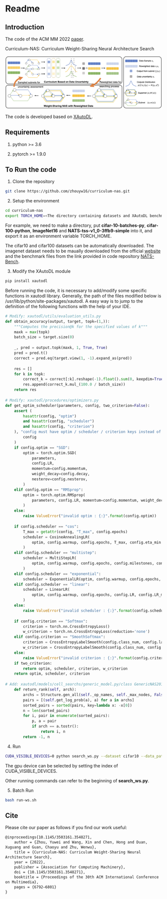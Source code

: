 # Readme


## Introduction

The code of the ACM MM 2022 [paper](https://dl.acm.org/doi/pdf/10.1145/3503161.3548271).

Curriculum-NAS: Curriculum Weight-Sharing Neural Architecture Search

<img src="docs/framework.png">

The code is developed based on [XAutoDL](https://github.com/D-X-Y/AutoDL-Projects).


## Requirements

1. python >= 3.6

2. pytorch >= 1.9.0


## To Run the code

1. Clone the repository

```bash
git clone https://github.com/zhouyw16/curriculum-nas.git
```

2. Setup the environment

```bash
cd curriculum-nas
export TORCH_HOME=<The directory containing datasets and XAutoDL benchmarks>
```
For example, we need to make a directory, put **cifar-10-batches-py**, **cifar-100-python**, **ImageNet16** and **NATS-tss-v1_0-3ffb9-simple** into it, and export it as an environment variable TORCH_HOME.

The cifar10 and cifar100 datasets can be automatically downloaded. The imagenet dataset needs to be maually downloaded from the official [website](https://image-net.org/download-images) and the benchmark files from the link provided in code repository [NATS-Bench](https://github.com/D-X-Y/NATS-Bench).

3. Modify the XAutoDL module
```bash
pip install xautodl
```

Before running the code, it is necessary to add/modify some specific functions in xautodl library. Generally, the path of the files modified below is /usr/lib/python/site-packages/xautodl. A easy way is to jump to the definition of the following functions with the help of your IDE.

```python
# Modify: xautodl/utils/evaluation_utils.py
def obtain_accuracy(output, target, topk=(1,)):
    """Computes the precision@k for the specified values of k"""
    maxk = max(topk)
    batch_size = target.size(0)

    _, pred = output.topk(maxk, 1, True, True)
    pred = pred.t()
    correct = pred.eq(target.view(1, -1).expand_as(pred))

    res = []
    for k in topk:
        correct_k = correct[:k].reshape(-1).float().sum(0, keepdim=True)
        res.append(correct_k.mul_(100.0 / batch_size))
    return res

# Modify: xautodl/procedures/optimizers.py
def get_optim_scheduler(parameters, config, two_criterion=False):
    assert (
        hasattr(config, "optim")
        and hasattr(config, "scheduler")
        and hasattr(config, "criterion")
    ), "config must have optim / scheduler / criterion keys instead of {:}".format(
        config
    )
    if config.optim == "SGD":
        optim = torch.optim.SGD(
            parameters,
            config.LR,
            momentum=config.momentum,
            weight_decay=config.decay,
            nesterov=config.nesterov,
        )
    elif config.optim == "RMSprop":
        optim = torch.optim.RMSprop(
            parameters, config.LR, momentum=config.momentum, weight_decay=config.decay
        )
    else:
        raise ValueError("invalid optim : {:}".format(config.optim))

    if config.scheduler == "cos":
        T_max = getattr(config, "T_max", config.epochs)
        scheduler = CosineAnnealingLR(
            optim, config.warmup, config.epochs, T_max, config.eta_min
        )
    elif config.scheduler == "multistep":
        scheduler = MultiStepLR(
            optim, config.warmup, config.epochs, config.milestones, config.gammas
        )
    elif config.scheduler == "exponential":
        scheduler = ExponentialLR(optim, config.warmup, config.epochs, config.gamma)
    elif config.scheduler == "linear":
        scheduler = LinearLR(
            optim, config.warmup, config.epochs, config.LR, config.LR_min
        )
    else:
        raise ValueError("invalid scheduler : {:}".format(config.scheduler))

    if config.criterion == "Softmax":
        criterion = torch.nn.CrossEntropyLoss()
        w_criterion = torch.nn.CrossEntropyLoss(reduction='none')
    elif config.criterion == "SmoothSoftmax":
        criterion = CrossEntropyLabelSmooth(config.class_num, config.label_smooth)
        w_criterion = CrossEntropyLabelSmooth(config.class_num, config.label_smooth, reduction='none')
    else:
        raise ValueError("invalid criterion : {:}".format(config.criterion))
    if two_criterion:
        return optim, scheduler, criterion, w_criterion
    return optim, scheduler, criterion

# Add: xautodl/models/cell_searchs/generic_model.py/class GenericNAS201Model
    def return_rank(self, arch):
        archs = Structure.gen_all(self._op_names, self._max_nodes, False)
        pairs = [(self.get_log_prob(a), a) for a in archs]
        sorted_pairs = sorted(pairs, key=lambda x: -x[0])
        n = len(sorted_pairs)
        for i, pair in enumerate(sorted_pairs):
            p, a = pair
            if arch == a.tostr():
                return i, n
        return -1, n

```


4. Run

```bash
CUDA_VISIBLE_DEVICES=0 python search_ws.py --dataset cifar10 --data_path $TORCH_HOME --algo darts-v1 --rand_seed 777 --subnet_candidate_num 5
```

The gpu device can be selected by setting the index of CUDA_VISIBLE_DEVICES. 

Other running commands can refer to the beginning of **search_ws.py**.

5. Batch Run
```bash
bash run-ws.sh
```


## Cite
Please cite our paper as follows if you find our work useful:
```
@inproceedings{10.1145/3503161.3548271,
    author = {Zhou, Yuwei and Wang, Xin and Chen, Hong and Duan, Xuguang and Guan, Chaoyu and Zhu, Wenwu},
    title = {Curriculum-NAS: Curriculum Weight-Sharing Neural Architecture Search},
    year = {2022},
    publisher = {Association for Computing Machinery},
    doi = {10.1145/3503161.3548271},
    booktitle = {Proceedings of the 30th ACM International Conference on Multimedia},
    pages = {6792–6801}
}
```
